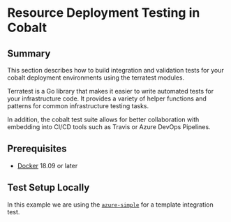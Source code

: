 # Resource Deployment Testing in Cobalt

## Summary

This section describes how to build integration and validation tests for your cobalt deployment environments using the terratest modules.

Terratest is a Go library that makes it easier to write automated tests for your infrastructure code. It provides a variety of helper functions and patterns for common infrastructure testing tasks.

In addition, the cobalt test suite allows for better collaboration with embedding into CI/CD tools such as Travis or Azure DevOps Pipelines.

## Prerequisites
- [Docker](https://docs.docker.com/install/) 18.09 or later

## Test Setup Locally

In this example we are using the [`azure-simple`](/infra/templates/azure-simple/readme.md) for a template integration test.

